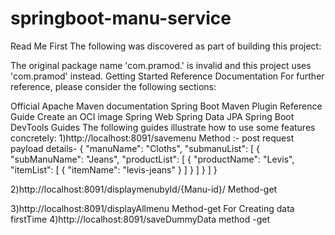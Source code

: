 # springboot-manu-service

Read Me First
The following was discovered as part of building this project:

The original package name 'com.pramod.' is invalid and this project uses 'com.pramod' instead.
Getting Started
Reference Documentation
For further reference, please consider the following sections:

Official Apache Maven documentation
Spring Boot Maven Plugin Reference Guide
Create an OCI image
Spring Web
Spring Data JPA
Spring Boot DevTools
Guides
The following guides illustrate how to use some features concretely: 1)http://localhost:8091/savemenu Method :- post request payload details- { "manuName": "Cloths", "submanuList": [ { "subManuName": "Jeans", "productList": [ { "productName": "Levis", "itemList": [ { "itemName": "levis-jeans" } ] } ] } ] }

2)http://localhost:8091/displaymenubyId/{Manu-id}/ Method-get

3)http://localhost:8091/displayAllmenu Method-get For Creating data firstTime 4)http://localhost:8091/saveDummyData method -get
